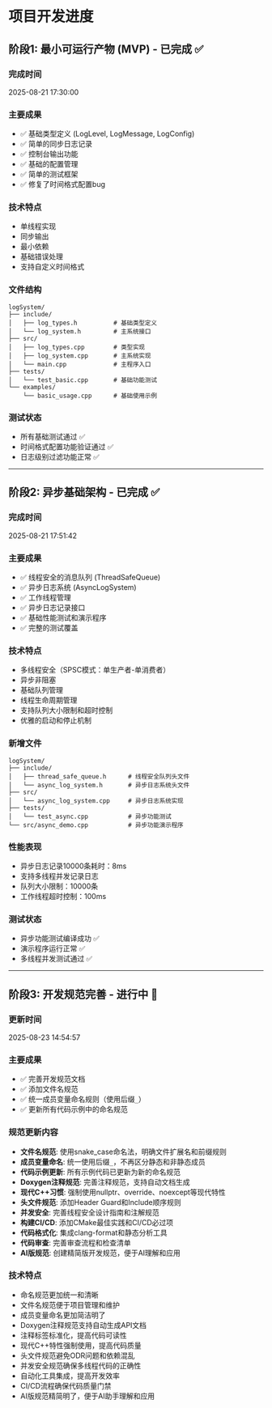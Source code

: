 # 项目开发进度

## 阶段1: 最小可运行产物 (MVP) - 已完成 ✅

### 完成时间
2025-08-21 17:30:00

### 主要成果
- ✅ 基础类型定义 (LogLevel, LogMessage, LogConfig)
- ✅ 简单的同步日志记录
- ✅ 控制台输出功能
- ✅ 基础的配置管理
- ✅ 简单的测试框架
- ✅ 修复了时间格式配置bug

### 技术特点
- 单线程实现
- 同步输出
- 最小依赖
- 基础错误处理
- 支持自定义时间格式

### 文件结构
```
logSystem/
├── include/
│   ├── log_types.h          # 基础类型定义
│   └── log_system.h         # 主系统接口
├── src/
│   ├── log_types.cpp        # 类型实现
│   ├── log_system.cpp       # 主系统实现
│   └── main.cpp             # 主程序入口
├── tests/
│   └── test_basic.cpp       # 基础功能测试
└── examples/
    └── basic_usage.cpp      # 基础使用示例
```

### 测试状态
- 所有基础测试通过 ✅
- 时间格式配置功能验证通过 ✅
- 日志级别过滤功能正常 ✅

---

## 阶段2: 异步基础架构 - 已完成 ✅

### 完成时间
2025-08-21 17:51:42

### 主要成果
- ✅ 线程安全的消息队列 (ThreadSafeQueue)
- ✅ 异步日志系统 (AsyncLogSystem)
- ✅ 工作线程管理
- ✅ 异步日志记录接口
- ✅ 基础性能测试和演示程序
- ✅ 完整的测试覆盖

### 技术特点
- 多线程安全（SPSC模式：单生产者-单消费者）
- 异步非阻塞
- 基础队列管理
- 线程生命周期管理
- 支持队列大小限制和超时控制
- 优雅的启动和停止机制

### 新增文件
```
logSystem/
├── include/
│   ├── thread_safe_queue.h      # 线程安全队列头文件
│   └── async_log_system.h       # 异步日志系统头文件
├── src/
│   └── async_log_system.cpp     # 异步日志系统实现
├── tests/
│   └── test_async.cpp           # 异步功能测试
└── src/async_demo.cpp           # 异步功能演示程序
```

### 性能表现
- 异步日志记录10000条耗时：8ms
- 支持多线程并发记录日志
- 队列大小限制：10000条
- 工作线程超时控制：100ms

### 测试状态
- 异步功能测试编译成功 ✅
- 演示程序运行正常 ✅
- 多线程并发测试通过 ✅

---

## 阶段3: 开发规范完善 - 进行中 🔄

### 更新时间
2025-08-23 14:54:57

### 主要成果
- ✅ 完善开发规范文档
- ✅ 添加文件名规范
- ✅ 统一成员变量命名规则（使用后缀`_`）
- ✅ 更新所有代码示例中的命名规范

### 规范更新内容
- **文件名规范**: 使用snake_case命名法，明确文件扩展名和前缀规则
- **成员变量命名**: 统一使用后缀`_`，不再区分静态和非静态成员
- **代码示例更新**: 所有示例代码已更新为新的命名规范
- **Doxygen注释规范**: 完善注释规范，支持自动文档生成
- **现代C++习惯**: 强制使用nullptr、override、noexcept等现代特性
- **头文件规范**: 添加Header Guard和Include顺序规则
- **并发安全**: 完善线程安全设计指南和注解规范
- **构建CI/CD**: 添加CMake最佳实践和CI/CD必过项
- **代码格式化**: 集成clang-format和静态分析工具
- **代码审查**: 完善审查流程和检查清单
- **AI版规范**: 创建精简版开发规范，便于AI理解和应用

### 技术特点
- 命名规范更加统一和清晰
- 文件名规范便于项目管理和维护
- 成员变量命名更加简洁明了
- Doxygen注释规范支持自动生成API文档
- 注释标签标准化，提高代码可读性
- 现代C++特性强制使用，提高代码质量
- 头文件规范避免ODR问题和依赖混乱
- 并发安全规范确保多线程代码的正确性
- 自动化工具集成，提高开发效率
- CI/CD流程确保代码质量门禁
- AI版规范精简明了，便于AI助手理解和应用
